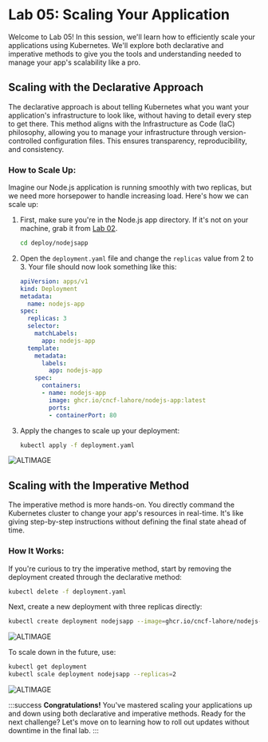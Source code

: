 # Lab 05: Scaling Your Application

Welcome to Lab 05! In this session, we'll learn how to efficiently scale your applications using Kubernetes. We'll explore both declarative and imperative methods to give you the tools and understanding needed to manage your app's scalability like a pro.

## Scaling with the Declarative Approach

The declarative approach is about telling Kubernetes what you want your application's infrastructure to look like, without having to detail every step to get there. This method aligns with the Infrastructure as Code (IaC) philosophy, allowing you to manage your infrastructure through version-controlled configuration files. This ensures transparency, reproducibility, and consistency.

### How to Scale Up:

Imagine our Node.js application is running smoothly with two replicas, but we need more horsepower to handle increasing load. Here's how we can scale up:

1. First, make sure you're in the Node.js app directory. If it's not on your machine, grab it from [Lab 02](/deploy-an-app/lab).

   ```bash
   cd deploy/nodejsapp
   ```

2. Open the `deployment.yaml` file and change the `replicas` value from 2 to 3. Your file should now look something like this:

   ```yaml
   apiVersion: apps/v1
   kind: Deployment
   metadata:
     name: nodejs-app
   spec:
     replicas: 3
     selector:
       matchLabels:
         app: nodejs-app
     template:
       metadata:
         labels:
           app: nodejs-app
       spec:
         containers:
         - name: nodejs-app
           image: ghcr.io/cncf-lahore/nodejs-app:latest
           ports:
           - containerPort: 80
   ```

3. Apply the changes to scale up your deployment:

   ```sh
   kubectl apply -f deployment.yaml
   ```
![ALTIMAGE](https://github.com/CNCF-Lahore/Kubernetes-Bootcamp/blob/main/asserts/ks32.png?raw=true)

## Scaling with the Imperative Method

The imperative method is more hands-on. You directly command the Kubernetes cluster to change your app's resources in real-time. It's like giving step-by-step instructions without defining the final state ahead of time.

### How It Works:

If you're curious to try the imperative method, start by removing the deployment created through the declarative method:

```sh
kubectl delete -f deployment.yaml
```

Next, create a new deployment with three replicas directly:

```sh
kubectl create deployment nodejsapp --image=ghcr.io/cncf-lahore/nodejs-app:latest --replicas=3
```
![ALTIMAGE](https://github.com/CNCF-Lahore/Kubernetes-Bootcamp/blob/main/asserts/ks33.png?raw=true)

To scale down in the future, use:

```sh
kubectl get deployment
kubectl scale deployment nodejsapp --replicas=2
```

![ALTIMAGE](https://github.com/CNCF-Lahore/Kubernetes-Bootcamp/blob/main/asserts/ks34.png?raw=true)

:::success
**Congratulations!** You've mastered scaling your applications up and down using both declarative and imperative methods. Ready for the next challenge? Let's move on to learning how to roll out updates without downtime in the final lab.
:::
